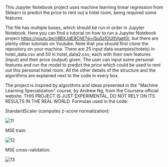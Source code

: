 This Jupyter Notebook project uses machine learning linear regression from Sklearn to predict the price to rent out a hotel room, being required some features.

The file has multiple boxes, which should be run in order in Jupyter Notebook. Here you can find a tutorial on how to run a Jupyter Notebook project https://youtu.be/r8BXJdE9ChE?si=lSu5zIOUttVggt0r, but there are plenty other tutorials on Youtube. Note that you should first clone the repository on your machine.
There are 25 input data examples(hotels) in hotel_data.csv and 50 in hotel_data2.csv, each with their own features (input) and their price (output) given. The user can input some personal features and run the model to predict the price which could be used to rent out this personal hotel room.
All the other details of the structure and the algorithms are explained next to the code in every box.


The project is inspired by algorithms and ideas presented in the "Machine Learning Specialization" course, by Andrew Ng, from the Coursera official website.
THIS PROJECT IS JUST EXPERIMENTAL, DO NOT RELY ON ITS RESULTS IN THE REAL WORLD.
Formulas used in the code:

StandardScaler (computes z-score normalization):


![11](https://github.com/user-attachments/assets/8e3748d4-77fc-49b8-8643-b1bfce6b890a)



MSE train:


![12](https://github.com/user-attachments/assets/955be34c-adc2-4734-9898-78a034024bfd)


MSE cross-validation:


![13](https://github.com/user-attachments/assets/2cd0e4ee-78d2-4ce6-86c1-ebe9edcad92f)
